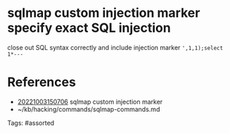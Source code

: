 # sqlmap custom injection marker specify exact SQL injection
close out SQL syntax correctly and include injection marker
`',1,1);select 1*---`

# References
- [20221003150706](/zet/20221003150706/) sqlmap custom injection marker
- ~/kb/hacking/commands/sqlmap-commands.md

Tags:
    #assorted

